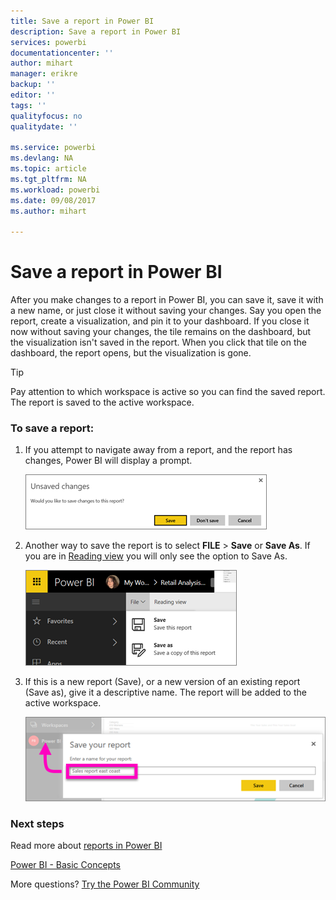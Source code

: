 ```yaml
---
title: Save a report in Power BI
description: Save a report in Power BI
services: powerbi
documentationcenter: ''
author: mihart
manager: erikre
backup: ''
editor: ''
tags: ''
qualityfocus: no
qualitydate: ''

ms.service: powerbi
ms.devlang: NA
ms.topic: article
ms.tgt_pltfrm: NA
ms.workload: powerbi
ms.date: 09/08/2017
ms.author: mihart

---
```

# Save a report in Power BI
After you make changes to a report in Power BI, you can save it, save it with a new name, or just close it without saving your changes. Say you open the report, create a visualization, and pin it to your dashboard. If you close it now without saving your changes, the tile remains on the dashboard, but the visualization isn't saved in the report. When you click that tile on the dashboard, the report opens, but the visualization is gone.

> [!TIP]
> Pay attention to which workspace is active so you can find the saved report. The report is saved to the active workspace.
> 
> 

### To save a report:
1. If you attempt to navigate away from a report, and the report has changes, Power BI will display a prompt.
   
   ![](media/powerbi-service-save-a-report/power-bi-unsaved.png)
2. Another way to save the report is to select **FILE** \> **Save** or **Save As**. If you are in [Reading view](service-interact-with-a-report-in-reading-view.md) you will only see the option to Save As. 
   
   ![](media/powerbi-service-save-a-report/power-bi-save-new.png)
3. If this is a new report (Save), or a new version of an existing report (Save as), give it a descriptive name.  The report will be added to the active workspace.
   
    ![](media/powerbi-service-save-a-report/power-bi-save-dialog.png)

### Next steps
Read more about [reports in Power BI](powerbi-service-reports.md)

[Power BI - Basic Concepts](service-basic-concepts.md)

More questions? [Try the Power BI Community](http://community.powerbi.com/)

